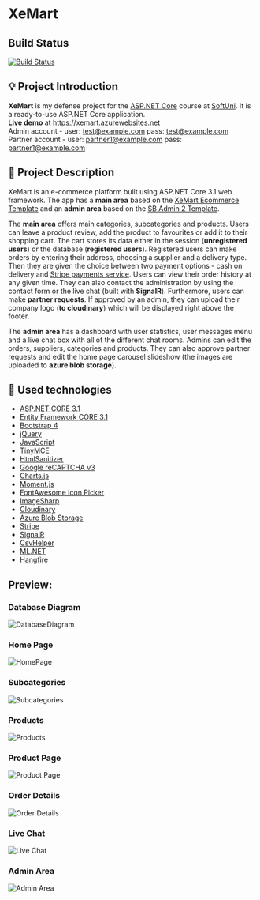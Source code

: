 # XeMart

## Build Status

[![Build Status](https://dev.azure.com/XeMart/XeMart/_apis/build/status/bchakarov.XeMart?branchName=main)](https://dev.azure.com/XeMart/XeMart/_build/latest?definitionId=1&branchName=main)

## :bulb: Project Introduction

**XeMart** is my defense project for the [ASP.NET Core](https://softuni.bg/trainings/3177/asp-dot-net-core-october-2020) course at [SoftUni](https://softuni.bg). It is a ready-to-use ASP.NET Core application.  
**Live demo** at https://xemart.azurewebsites.net  
Admin account - user: test@example.com pass: test@example.com  
Partner account - user: partner1@example.com pass: partner1@example.com

## :pencil: Project Description
XeMart is an e-commerce platform built using ASP.NET Core 3.1 web framework. The app has a **main area** based on the [XeMart Ecommerce Template](https://wrapbootstrap.com/theme/xemart-ecommerce-template-WB048930P)
and an **admin area** based on the [SB Admin 2 Template](https://startbootstrap.com/theme/sb-admin-2).

The **main area** offers main categories, subcategories and products. Users can leave a product review, add the product to favourites or add it to their shopping cart. The cart stores its data either in
the session (**unregistered users**) or the database (**registered users**). Registered users can make orders by entering their address, choosing a supplier and a delivery type. Then they are given the choice between
two payment options - cash on delivery and [Stripe payments service](https://stripe.com). Users can view their order history at any given time. They can also contact the administration by using the contact form or
the live chat (built with **SignalR**). Furthermore, users can make **partner requests**. If approved by an admin, they can upload their company logo (**to cloudinary**) which will be displayed right above the footer.

The **admin area** has a dashboard with user statistics, user messages menu and a live chat box with all of the different chat rooms. Admins can edit the orders, suppliers, categories and products.
They can also approve partner requests and edit the home page carousel slideshow (the images are uploaded to **azure blob storage**).

## :hammer: Used technologies
* [ASP.NET CORE 3.1](https://dotnet.microsoft.com/download/dotnet-core/3.1)
* [Entity Framework CORE 3.1](https://docs.microsoft.com/en-us/ef/core/)
* [Bootstrap 4](https://getbootstrap.com/)
* [jQuery](https://github.com/jquery/jquery)
* [JavaScript](https://developer.mozilla.org/en-US/docs/Web/JavaScript)
* [TinyMCE](https://www.tiny.cloud/)
* [HtmlSanitizer](https://github.com/mganss/HtmlSanitizer)
* [Google reCAPTCHA v3](https://developers.google.com/recaptcha/docs/v3)
* [Charts.js](https://www.chartjs.org/)
* [Moment.js](https://momentjs.com/)
* [FontAwesome Icon Picker](https://github.com/itsjavi/fontawesome-iconpicker)
* [ImageSharp](https://github.com/SixLabors/ImageSharp)
* [Cloudinary](https://cloudinary.com/documentation/dotnet_integration)
* [Azure Blob Storage](https://docs.microsoft.com/en-us/azure/storage/blobs/)
* [Stripe](https://stripe.com/docs)
* [SignalR](https://docs.microsoft.com/en-us/aspnet/signalr/overview/getting-started/introduction-to-signalr)
* [CsvHelper](https://joshclose.github.io/CsvHelper/getting-started)
* [ML.NET](https://dotnet.microsoft.com/apps/machinelearning-ai/ml-dotnet)
* [Hangfire](https://www.hangfire.io/)

## Preview:

### Database Diagram
![DatabaseDiagram](https://i.imgur.com/aw0scJt.png)

### Home Page
![HomePage](https://i.imgur.com/hAqRTjU.png)

### Subcategories
![Subcategories](https://i.imgur.com/0zebTuP.png)

### Products
![Products](https://i.imgur.com/vCxWycc.png)

### Product Page
![Product Page](https://i.imgur.com/4bCQw7P.png)

### Order Details
![Order Details](https://i.imgur.com/LKG116B.png)

### Live Chat
![Live Chat](https://i.imgur.com/d4h37xw.gif)

### Admin Area
![Admin Area](https://i.imgur.com/HzW7mTs.png)
